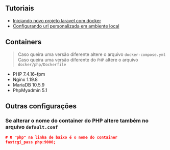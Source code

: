 ## Tutoriais
* [Iniciando novo projeto laravel com docker](https://github.com/thiagotrancoso/docker/wiki/Iniciando-novo-projeto-laravel-com-docker)
* [Configurando url personalizada em ambiente local](https://github.com/thiagotrancoso/docker/wiki/Configurando-url-personalizada)

## Containers
> Caso queira uma versão diferente altere o arquivo `docker-compose.yml`  
> Caso queira uma versão diferente do `PHP` altere o arquivo `docker/php/Dockerfile`

* PHP 7.4.16-fpm
* Nginx 1.19.8
* MariaDB 10.5.9
* PhpMyadmin 5.1

## Outras configurações
### Se alterar o nome do container do PHP altere também no arquivo `default.conf`

```json
# O "php" na linha de baixo é o nome do container
fastcgi_pass php:9000;
```

